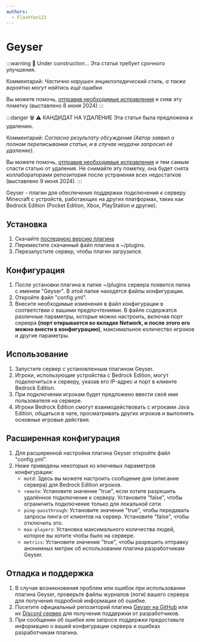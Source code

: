 ```yaml
---
authors:
  - FlashYan123
---
```


# Geyser

:::warning :construction: Under construction...
Эта статья требует срочного улучшения.

Комментарий: *Частично нарушен энциклопедический стиль, а также вероятно могут найтись ещё ошибки.*

Вы можете помочь, [отправив необходимые исправления](https://github.com/play2go/wiki/blob/main/src/minecraft/plugins/geyser.md) и сняв эту пометку (выставлено 8 июня 2024)
:::

:::danger :wastebasket: :warning: КАНДИДАТ НА УДАЛЕНИЕ
Эта статья была предложена к удалению.

Комментарий: *Согласно результату обсуждения (Автор заявил о полном переписывании статьи, и в случае неудачи запросил её удаление)*.

Вы можете помочь, [отправив необходимые исправления](https://github.com/play2go/wiki/blob/main/src/minecraft/plugins/geyser.md) и тем самым спасти статью от удаления. Не снимайте эту пометку, она будет снята коллабораторами репозитория после устранения всех недостатков (выставлено 9 июня 2024).
:::

Geyser - плагин для обеспечения поддержки подключения к серверу Minecraft с устройств, работающих на других платформах, таких как Bedrock Edition (Pocket Edition, Xbox, PlayStation и другие).

## Установка

1. Скачайте [последнюю версию плагина](https://geysermc.org/download)
2. Переместите скачанный файл плагина в ~/plugins.
3. Перезапустите сервер, чтобы плагин загрузился.

## Конфигурация

1. После установки плагина в папке ~/plugins сервера появится папка с именем "Geyser". В этой папке находятся файлы конфигурации.
2. Откройте файл "config.yml".
3. Внесите необходимые изменения в файл конфигурации в соответствии с вашими предпочтениями. В файле содержатся различные параметры, которые можно настроить, включая порт сервера **(порт открывается во вкладке Network, и после этого его можно внести в конфигурацию)**, максимальное количество игроков и другие параметры.

## Использование

1. Запустите сервер с установленным плагином Geyser.
2. Игроки, использующие устройства с Bedrock Edition, могут подключиться к серверу, указав его IP-адрес и порт в клиенте Bedrock Edition.
3. При подключении игрокам будет предложено ввести своё имя пользователя на сервере.
4. Игроки Bedrock Edition смогут взаимодействовать с игроками Java Edition, общаться в чате, просматривать других игроков и выполнять основные игровые действия.

## Расширенная конфигурация

1. Для расширенной настройки плагина Geyser откройте файл "config.yml".
2. Ниже приведены некоторые из ключевых параметров конфигурации:
   - `motd`: Здесь вы можете настроить сообщение дня (описание сервера) для Bedrock Edition игроков.
   - `remote`: Установите значение "true", если хотите разрешить удалённое подключение к серверу. Установите "false", чтобы ограничить подключение только для локальной сети.
   - `ping-passthrough`: Установите значение "true", чтобы передавать запросы пинга от клиентов на сервер. Установите "false", чтобы отключить это.
   - `max-players`: Установка максимального количества людей, которое вы хотите чтобы было на сервере.
   - `metrics`: Установите значение "true", чтобы разрешить отправку анонимных метрик об использовании плагина разработчикам Geyser.

## Отладка и поддержка

1. В случае возникновения проблем или ошибок при использовании плагина Geyser, проверьте файлы журналов (логи) вашего сервера для получения подробной информации об ошибке.
2. Посетите официальный репозиторий плагина [Geyser на GitHub](https://github.com/GeyserMC/Geyser) или их [Discord сервер](https://discord.com/invite/geysermc) для получения поддержки от разработчиков.
3. При сообщении об ошибке или запросе поддержки предоставьте информацию о вашей конфигурации сервера и ошибках разработчикам плагина.

